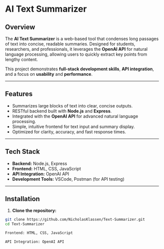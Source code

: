 # AI Text Summarizer


## Overview
The **AI Text Summarizer** is a web-based tool that condenses long passages of text into concise, readable summaries. Designed for students, researchers, and professionals, it leverages the **OpenAI API** for natural language processing, allowing users to quickly extract key points from lengthy content.

This project demonstrates **full-stack development skills**, **API integration**, and a focus on **usability** and **performance**.

---

## Features
-  Summarizes large blocks of text into clear, concise outputs.
- RESTful backend built with **Node.js** and **Express**.
-  Integrated with the **OpenAI API** for advanced natural language processing.
-  Simple, intuitive frontend for text input and summary display.
-  Optimized for clarity, accuracy, and fast response times.

---

## Tech Stack
- **Backend:** Node.js, Express
- **Frontend:** HTML, CSS, JavaScript
- **API Integration:** OpenAI API
- **Development Tools:** VSCode, Postman (for API testing)

---

## Installation

1. **Clone the repository:**
```bash
git clone https://github.com/NicholasKlassen/Text-Summarizer.git
cd Text-Summarizer

Frontend: HTML, CSS, JavaScript

API Integration: OpenAI API
